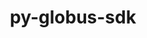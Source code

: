 ---
title: "py-globus-sdk"
layout: cache
categories: [package, develop]
meta: {"versions": ["3.25.0", "3.42.0"], "compilers": ["gcc@=11.4.0", "gcc@=9.4.0", "oneapi@=2024.2.0"], "oss": ["ubuntu20.04", "ubuntu22.04"], "platforms": ["linux"], "targets": ["neoverse_v1", "neoverse_v2", "ppc64le", "x86_64_v3"], "stacks": ["e4s", "e4s-neoverse-v2", "e4s-neoverse_v1", "e4s-oneapi", "e4s-power", "root"], "num_specs": 55, "num_specs_by_stack": {"root": 55, "e4s-power": 2, "e4s-neoverse_v1": 2, "e4s-neoverse-v2": 2, "e4s": 2, "e4s-oneapi": 2}}
spec_details: [{"hash": "lmzcniq6qs7uzpqsso5oukekui3gtx6j", "compiler": "gcc@=9.4.0", "versions": ["3.25.0"], "os": "ubuntu20.04", "platform": "linux", "target": "ppc64le", "variants": ["build_system=python_pip"], "stacks": ["root"], "size": "-", "tarball": "https://binaries.spack.io/develop/build_cache/linux-ubuntu20.04-ppc64le/gcc-9.4.0/py-globus-sdk-3.25.0/linux-ubuntu20.04-ppc64le-gcc-9.4.0-py-globus-sdk-3.25.0-lmzcniq6qs7uzpqsso5oukekui3gtx6j.spack"}, {"hash": "6y3hv7sejglmvkhqwcae34veqf34sw6i", "compiler": "gcc@=9.4.0", "versions": ["3.25.0"], "os": "ubuntu20.04", "platform": "linux", "target": "ppc64le", "variants": ["build_system=python_pip"], "stacks": ["root"], "size": "-", "tarball": "https://binaries.spack.io/develop/build_cache/linux-ubuntu20.04-ppc64le/gcc-9.4.0/py-globus-sdk-3.25.0/linux-ubuntu20.04-ppc64le-gcc-9.4.0-py-globus-sdk-3.25.0-6y3hv7sejglmvkhqwcae34veqf34sw6i.spack"}, {"hash": "tgydtp6k7zdgzhfvchly5pc6ub4ihp5e", "compiler": "gcc@=9.4.0", "versions": ["3.25.0"], "os": "ubuntu20.04", "platform": "linux", "target": "ppc64le", "variants": ["build_system=python_pip"], "stacks": ["root"], "size": "-", "tarball": "https://binaries.spack.io/develop/build_cache/linux-ubuntu20.04-ppc64le/gcc-9.4.0/py-globus-sdk-3.25.0/linux-ubuntu20.04-ppc64le-gcc-9.4.0-py-globus-sdk-3.25.0-tgydtp6k7zdgzhfvchly5pc6ub4ihp5e.spack"}, {"hash": "i6osnvfe6nngfyi3d5goafyc3zsj3qj7", "compiler": "gcc@=9.4.0", "versions": ["3.42.0"], "os": "ubuntu20.04", "platform": "linux", "target": "ppc64le", "variants": ["build_system=python_pip"], "stacks": ["root"], "size": "-", "tarball": "https://binaries.spack.io/develop/build_cache/linux-ubuntu20.04-ppc64le/gcc-9.4.0/py-globus-sdk-3.42.0/linux-ubuntu20.04-ppc64le-gcc-9.4.0-py-globus-sdk-3.42.0-i6osnvfe6nngfyi3d5goafyc3zsj3qj7.spack"}, {"hash": "ftdxb4iw5xskpqieztwiicnspumafj57", "compiler": "gcc@=9.4.0", "versions": ["3.25.0"], "os": "ubuntu20.04", "platform": "linux", "target": "ppc64le", "variants": ["build_system=python_pip"], "stacks": ["root"], "size": "-", "tarball": "https://binaries.spack.io/develop/build_cache/linux-ubuntu20.04-ppc64le/gcc-9.4.0/py-globus-sdk-3.25.0/linux-ubuntu20.04-ppc64le-gcc-9.4.0-py-globus-sdk-3.25.0-ftdxb4iw5xskpqieztwiicnspumafj57.spack"}, {"hash": "qxpctdnkfdhr7aqsjcn5lj7leb3ceapk", "compiler": "gcc@=9.4.0", "versions": ["3.25.0"], "os": "ubuntu20.04", "platform": "linux", "target": "ppc64le", "variants": ["build_system=python_pip"], "stacks": ["root"], "size": "-", "tarball": "https://binaries.spack.io/develop/build_cache/linux-ubuntu20.04-ppc64le/gcc-9.4.0/py-globus-sdk-3.25.0/linux-ubuntu20.04-ppc64le-gcc-9.4.0-py-globus-sdk-3.25.0-qxpctdnkfdhr7aqsjcn5lj7leb3ceapk.spack"}, {"hash": "h3iedcxdysbvfpsevbtkaxnvuap7l7a4", "compiler": "gcc@=9.4.0", "versions": ["3.42.0"], "os": "ubuntu20.04", "platform": "linux", "target": "ppc64le", "variants": ["build_system=python_pip"], "stacks": ["root", "e4s-power"], "size": "-", "tarball": "https://binaries.spack.io/develop/build_cache/linux-ubuntu20.04-ppc64le/gcc-9.4.0/py-globus-sdk-3.42.0/linux-ubuntu20.04-ppc64le-gcc-9.4.0-py-globus-sdk-3.42.0-h3iedcxdysbvfpsevbtkaxnvuap7l7a4.spack"}, {"hash": "dt2shblrr5zcbfhnzk4gfrqkvmvcdrsv", "compiler": "gcc@=9.4.0", "versions": ["3.42.0"], "os": "ubuntu20.04", "platform": "linux", "target": "ppc64le", "variants": ["build_system=python_pip"], "stacks": ["root", "e4s-power"], "size": "-", "tarball": "https://binaries.spack.io/develop/build_cache/linux-ubuntu20.04-ppc64le/gcc-9.4.0/py-globus-sdk-3.42.0/linux-ubuntu20.04-ppc64le-gcc-9.4.0-py-globus-sdk-3.42.0-dt2shblrr5zcbfhnzk4gfrqkvmvcdrsv.spack"}, {"hash": "bumhoajfvzswceee7qchiepxxzaq3ko4", "compiler": "gcc@=9.4.0", "versions": ["3.42.0"], "os": "ubuntu20.04", "platform": "linux", "target": "ppc64le", "variants": ["build_system=python_pip"], "stacks": ["root"], "size": "-", "tarball": "https://binaries.spack.io/develop/build_cache/linux-ubuntu20.04-ppc64le/gcc-9.4.0/py-globus-sdk-3.42.0/linux-ubuntu20.04-ppc64le-gcc-9.4.0-py-globus-sdk-3.42.0-bumhoajfvzswceee7qchiepxxzaq3ko4.spack"}, {"hash": "554zf53uzd4l74nng3tpq3vkaloge5pb", "compiler": "gcc@=9.4.0", "versions": ["3.25.0"], "os": "ubuntu20.04", "platform": "linux", "target": "ppc64le", "variants": ["build_system=python_pip"], "stacks": ["root"], "size": "-", "tarball": "https://binaries.spack.io/develop/build_cache/linux-ubuntu20.04-ppc64le/gcc-9.4.0/py-globus-sdk-3.25.0/linux-ubuntu20.04-ppc64le-gcc-9.4.0-py-globus-sdk-3.25.0-554zf53uzd4l74nng3tpq3vkaloge5pb.spack"}, {"hash": "3d2354bfzeyaqm5htekopwrppalvl3vd", "compiler": "gcc@=9.4.0", "versions": ["3.25.0"], "os": "ubuntu20.04", "platform": "linux", "target": "ppc64le", "variants": ["build_system=python_pip"], "stacks": ["root"], "size": "-", "tarball": "https://binaries.spack.io/develop/build_cache/linux-ubuntu20.04-ppc64le/gcc-9.4.0/py-globus-sdk-3.25.0/linux-ubuntu20.04-ppc64le-gcc-9.4.0-py-globus-sdk-3.25.0-3d2354bfzeyaqm5htekopwrppalvl3vd.spack"}, {"hash": "n2kc6hakvk2qj4aruefen6yqrpkjypkl", "compiler": "gcc@=11.4.0", "versions": ["3.25.0"], "os": "ubuntu22.04", "platform": "linux", "target": "neoverse_v1", "variants": ["build_system=python_pip"], "stacks": ["root"], "size": "-", "tarball": "https://binaries.spack.io/develop/build_cache/linux-ubuntu22.04-neoverse_v1/gcc-11.4.0/py-globus-sdk-3.25.0/linux-ubuntu22.04-neoverse_v1-gcc-11.4.0-py-globus-sdk-3.25.0-n2kc6hakvk2qj4aruefen6yqrpkjypkl.spack"}, {"hash": "hb5ydijjzzcbw3gtzxnnvboywbcund6r", "compiler": "gcc@=11.4.0", "versions": ["3.25.0"], "os": "ubuntu22.04", "platform": "linux", "target": "neoverse_v1", "variants": ["build_system=python_pip"], "stacks": ["root"], "size": "-", "tarball": "https://binaries.spack.io/develop/build_cache/linux-ubuntu22.04-neoverse_v1/gcc-11.4.0/py-globus-sdk-3.25.0/linux-ubuntu22.04-neoverse_v1-gcc-11.4.0-py-globus-sdk-3.25.0-hb5ydijjzzcbw3gtzxnnvboywbcund6r.spack"}, {"hash": "bh6norwcrhlo3tzmd6pnkcgy6iwwhsyh", "compiler": "gcc@=11.4.0", "versions": ["3.25.0"], "os": "ubuntu22.04", "platform": "linux", "target": "neoverse_v1", "variants": ["build_system=python_pip"], "stacks": ["root"], "size": "-", "tarball": "https://binaries.spack.io/develop/build_cache/linux-ubuntu22.04-neoverse_v1/gcc-11.4.0/py-globus-sdk-3.25.0/linux-ubuntu22.04-neoverse_v1-gcc-11.4.0-py-globus-sdk-3.25.0-bh6norwcrhlo3tzmd6pnkcgy6iwwhsyh.spack"}, {"hash": "jfigxx6337bp2ulopaadlysbbttbgcip", "compiler": "gcc@=11.4.0", "versions": ["3.25.0"], "os": "ubuntu22.04", "platform": "linux", "target": "neoverse_v1", "variants": ["build_system=python_pip"], "stacks": ["root"], "size": "-", "tarball": "https://binaries.spack.io/develop/build_cache/linux-ubuntu22.04-neoverse_v1/gcc-11.4.0/py-globus-sdk-3.25.0/linux-ubuntu22.04-neoverse_v1-gcc-11.4.0-py-globus-sdk-3.25.0-jfigxx6337bp2ulopaadlysbbttbgcip.spack"}, {"hash": "sq2dscfygkfybw3ixwbr4o4a7e3vcnwv", "compiler": "gcc@=11.4.0", "versions": ["3.42.0"], "os": "ubuntu22.04", "platform": "linux", "target": "neoverse_v1", "variants": ["build_system=python_pip"], "stacks": ["root"], "size": "-", "tarball": "https://binaries.spack.io/develop/build_cache/linux-ubuntu22.04-neoverse_v1/gcc-11.4.0/py-globus-sdk-3.42.0/linux-ubuntu22.04-neoverse_v1-gcc-11.4.0-py-globus-sdk-3.42.0-sq2dscfygkfybw3ixwbr4o4a7e3vcnwv.spack"}, {"hash": "ewdtxqcz5ldbhnvptda4h3gjh4l4wfw5", "compiler": "gcc@=11.4.0", "versions": ["3.25.0"], "os": "ubuntu22.04", "platform": "linux", "target": "neoverse_v1", "variants": ["build_system=python_pip"], "stacks": ["root"], "size": "-", "tarball": "https://binaries.spack.io/develop/build_cache/linux-ubuntu22.04-neoverse_v1/gcc-11.4.0/py-globus-sdk-3.25.0/linux-ubuntu22.04-neoverse_v1-gcc-11.4.0-py-globus-sdk-3.25.0-ewdtxqcz5ldbhnvptda4h3gjh4l4wfw5.spack"}, {"hash": "kstlhmh5ab5hxzgeum7c6tyyeyeycxct", "compiler": "gcc@=11.4.0", "versions": ["3.25.0"], "os": "ubuntu22.04", "platform": "linux", "target": "neoverse_v1", "variants": ["build_system=python_pip"], "stacks": ["root"], "size": "-", "tarball": "https://binaries.spack.io/develop/build_cache/linux-ubuntu22.04-neoverse_v1/gcc-11.4.0/py-globus-sdk-3.25.0/linux-ubuntu22.04-neoverse_v1-gcc-11.4.0-py-globus-sdk-3.25.0-kstlhmh5ab5hxzgeum7c6tyyeyeycxct.spack"}, {"hash": "4fdxnoycyxiqhi3ucbmqyeejhryah532", "compiler": "gcc@=11.4.0", "versions": ["3.42.0"], "os": "ubuntu22.04", "platform": "linux", "target": "neoverse_v1", "variants": ["build_system=python_pip"], "stacks": ["e4s-neoverse_v1", "root"], "size": "-", "tarball": "https://binaries.spack.io/develop/build_cache/linux-ubuntu22.04-neoverse_v1/gcc-11.4.0/py-globus-sdk-3.42.0/linux-ubuntu22.04-neoverse_v1-gcc-11.4.0-py-globus-sdk-3.42.0-4fdxnoycyxiqhi3ucbmqyeejhryah532.spack"}, {"hash": "2depz4cuavk5jt6bhotew5lcsjhpiljb", "compiler": "gcc@=11.4.0", "versions": ["3.42.0"], "os": "ubuntu22.04", "platform": "linux", "target": "neoverse_v1", "variants": ["build_system=python_pip"], "stacks": ["root"], "size": "-", "tarball": "https://binaries.spack.io/develop/build_cache/linux-ubuntu22.04-neoverse_v1/gcc-11.4.0/py-globus-sdk-3.42.0/linux-ubuntu22.04-neoverse_v1-gcc-11.4.0-py-globus-sdk-3.42.0-2depz4cuavk5jt6bhotew5lcsjhpiljb.spack"}, {"hash": "w4o54jgm5ulk4l6wwbupemjnqxh4a4rk", "compiler": "gcc@=11.4.0", "versions": ["3.42.0"], "os": "ubuntu22.04", "platform": "linux", "target": "neoverse_v1", "variants": ["build_system=python_pip"], "stacks": ["e4s-neoverse_v1", "root"], "size": "-", "tarball": "https://binaries.spack.io/develop/build_cache/linux-ubuntu22.04-neoverse_v1/gcc-11.4.0/py-globus-sdk-3.42.0/linux-ubuntu22.04-neoverse_v1-gcc-11.4.0-py-globus-sdk-3.42.0-w4o54jgm5ulk4l6wwbupemjnqxh4a4rk.spack"}, {"hash": "jhxjwgkn5tahlwehattsiny4m4xw7ort", "compiler": "gcc@=11.4.0", "versions": ["3.25.0"], "os": "ubuntu22.04", "platform": "linux", "target": "neoverse_v1", "variants": ["build_system=python_pip"], "stacks": ["root"], "size": "-", "tarball": "https://binaries.spack.io/develop/build_cache/linux-ubuntu22.04-neoverse_v1/gcc-11.4.0/py-globus-sdk-3.25.0/linux-ubuntu22.04-neoverse_v1-gcc-11.4.0-py-globus-sdk-3.25.0-jhxjwgkn5tahlwehattsiny4m4xw7ort.spack"}, {"hash": "g3cvp7cabnqt4fimgnrbqbh2hp4pijdg", "compiler": "gcc@=11.4.0", "versions": ["3.42.0"], "os": "ubuntu22.04", "platform": "linux", "target": "neoverse_v2", "variants": ["build_system=python_pip"], "stacks": ["root"], "size": "-", "tarball": "https://binaries.spack.io/develop/build_cache/linux-ubuntu22.04-neoverse_v2/gcc-11.4.0/py-globus-sdk-3.42.0/linux-ubuntu22.04-neoverse_v2-gcc-11.4.0-py-globus-sdk-3.42.0-g3cvp7cabnqt4fimgnrbqbh2hp4pijdg.spack"}, {"hash": "kvwedwmhb5udatnwm67ednawlxat7uo2", "compiler": "gcc@=11.4.0", "versions": ["3.25.0"], "os": "ubuntu22.04", "platform": "linux", "target": "neoverse_v2", "variants": ["build_system=python_pip"], "stacks": ["root"], "size": "-", "tarball": "https://binaries.spack.io/develop/build_cache/linux-ubuntu22.04-neoverse_v2/gcc-11.4.0/py-globus-sdk-3.25.0/linux-ubuntu22.04-neoverse_v2-gcc-11.4.0-py-globus-sdk-3.25.0-kvwedwmhb5udatnwm67ednawlxat7uo2.spack"}, {"hash": "i767xnfk5mojlzedvxt627yfyufrn7zn", "compiler": "gcc@=11.4.0", "versions": ["3.25.0"], "os": "ubuntu22.04", "platform": "linux", "target": "neoverse_v2", "variants": ["build_system=python_pip"], "stacks": ["root"], "size": "-", "tarball": "https://binaries.spack.io/develop/build_cache/linux-ubuntu22.04-neoverse_v2/gcc-11.4.0/py-globus-sdk-3.25.0/linux-ubuntu22.04-neoverse_v2-gcc-11.4.0-py-globus-sdk-3.25.0-i767xnfk5mojlzedvxt627yfyufrn7zn.spack"}, {"hash": "uasi43rzkj3namdj46s7rs3nzmbgofgv", "compiler": "gcc@=11.4.0", "versions": ["3.25.0"], "os": "ubuntu22.04", "platform": "linux", "target": "neoverse_v2", "variants": ["build_system=python_pip"], "stacks": ["root"], "size": "-", "tarball": "https://binaries.spack.io/develop/build_cache/linux-ubuntu22.04-neoverse_v2/gcc-11.4.0/py-globus-sdk-3.25.0/linux-ubuntu22.04-neoverse_v2-gcc-11.4.0-py-globus-sdk-3.25.0-uasi43rzkj3namdj46s7rs3nzmbgofgv.spack"}, {"hash": "cn73riutoqabhhyezh5fp2rzbtnr73zj", "compiler": "gcc@=11.4.0", "versions": ["3.42.0"], "os": "ubuntu22.04", "platform": "linux", "target": "neoverse_v2", "variants": ["build_system=python_pip"], "stacks": ["root"], "size": "-", "tarball": "https://binaries.spack.io/develop/build_cache/linux-ubuntu22.04-neoverse_v2/gcc-11.4.0/py-globus-sdk-3.42.0/linux-ubuntu22.04-neoverse_v2-gcc-11.4.0-py-globus-sdk-3.42.0-cn73riutoqabhhyezh5fp2rzbtnr73zj.spack"}, {"hash": "stf45wnsc7vxykbknsoaohzyrq2a6qsl", "compiler": "gcc@=11.4.0", "versions": ["3.25.0"], "os": "ubuntu22.04", "platform": "linux", "target": "neoverse_v2", "variants": ["build_system=python_pip"], "stacks": ["root"], "size": "-", "tarball": "https://binaries.spack.io/develop/build_cache/linux-ubuntu22.04-neoverse_v2/gcc-11.4.0/py-globus-sdk-3.25.0/linux-ubuntu22.04-neoverse_v2-gcc-11.4.0-py-globus-sdk-3.25.0-stf45wnsc7vxykbknsoaohzyrq2a6qsl.spack"}, {"hash": "ojsoglvzk7mfqhm3wvjthriojjmfkn6c", "compiler": "gcc@=11.4.0", "versions": ["3.25.0"], "os": "ubuntu22.04", "platform": "linux", "target": "neoverse_v2", "variants": ["build_system=python_pip"], "stacks": ["root"], "size": "-", "tarball": "https://binaries.spack.io/develop/build_cache/linux-ubuntu22.04-neoverse_v2/gcc-11.4.0/py-globus-sdk-3.25.0/linux-ubuntu22.04-neoverse_v2-gcc-11.4.0-py-globus-sdk-3.25.0-ojsoglvzk7mfqhm3wvjthriojjmfkn6c.spack"}, {"hash": "tkcu3li7bovmwp57ijuk5fotbtshpxem", "compiler": "gcc@=11.4.0", "versions": ["3.25.0"], "os": "ubuntu22.04", "platform": "linux", "target": "neoverse_v2", "variants": ["build_system=python_pip"], "stacks": ["root"], "size": "-", "tarball": "https://binaries.spack.io/develop/build_cache/linux-ubuntu22.04-neoverse_v2/gcc-11.4.0/py-globus-sdk-3.25.0/linux-ubuntu22.04-neoverse_v2-gcc-11.4.0-py-globus-sdk-3.25.0-tkcu3li7bovmwp57ijuk5fotbtshpxem.spack"}, {"hash": "aiemfeiur64bispsg5as2g3fuahjhqbh", "compiler": "gcc@=11.4.0", "versions": ["3.42.0"], "os": "ubuntu22.04", "platform": "linux", "target": "neoverse_v2", "variants": ["build_system=python_pip"], "stacks": ["e4s-neoverse-v2", "root"], "size": "-", "tarball": "https://binaries.spack.io/develop/build_cache/linux-ubuntu22.04-neoverse_v2/gcc-11.4.0/py-globus-sdk-3.42.0/linux-ubuntu22.04-neoverse_v2-gcc-11.4.0-py-globus-sdk-3.42.0-aiemfeiur64bispsg5as2g3fuahjhqbh.spack"}, {"hash": "6nov6jdyhwbnkme3d6iw4nbcqp55jtiv", "compiler": "gcc@=11.4.0", "versions": ["3.42.0"], "os": "ubuntu22.04", "platform": "linux", "target": "neoverse_v2", "variants": ["build_system=python_pip"], "stacks": ["e4s-neoverse-v2", "root"], "size": "-", "tarball": "https://binaries.spack.io/develop/build_cache/linux-ubuntu22.04-neoverse_v2/gcc-11.4.0/py-globus-sdk-3.42.0/linux-ubuntu22.04-neoverse_v2-gcc-11.4.0-py-globus-sdk-3.42.0-6nov6jdyhwbnkme3d6iw4nbcqp55jtiv.spack"}, {"hash": "i4j72ll5s2vhzoff35cghfi23lwxmc5v", "compiler": "gcc@=11.4.0", "versions": ["3.25.0"], "os": "ubuntu22.04", "platform": "linux", "target": "neoverse_v2", "variants": ["build_system=python_pip"], "stacks": ["root"], "size": "-", "tarball": "https://binaries.spack.io/develop/build_cache/linux-ubuntu22.04-neoverse_v2/gcc-11.4.0/py-globus-sdk-3.25.0/linux-ubuntu22.04-neoverse_v2-gcc-11.4.0-py-globus-sdk-3.25.0-i4j72ll5s2vhzoff35cghfi23lwxmc5v.spack"}, {"hash": "lj5wrj24p4dqnzxflwko5mlolvpleqgo", "compiler": "gcc@=11.4.0", "versions": ["3.25.0"], "os": "ubuntu22.04", "platform": "linux", "target": "x86_64_v3", "variants": ["build_system=python_pip"], "stacks": ["root"], "size": "-", "tarball": "https://binaries.spack.io/develop/build_cache/linux-ubuntu22.04-x86_64_v3/gcc-11.4.0/py-globus-sdk-3.25.0/linux-ubuntu22.04-x86_64_v3-gcc-11.4.0-py-globus-sdk-3.25.0-lj5wrj24p4dqnzxflwko5mlolvpleqgo.spack"}, {"hash": "mveblfaba4gvf6lzk55znnyxtjkjfcet", "compiler": "gcc@=11.4.0", "versions": ["3.25.0"], "os": "ubuntu22.04", "platform": "linux", "target": "x86_64_v3", "variants": ["build_system=python_pip"], "stacks": ["root"], "size": "-", "tarball": "https://binaries.spack.io/develop/build_cache/linux-ubuntu22.04-x86_64_v3/gcc-11.4.0/py-globus-sdk-3.25.0/linux-ubuntu22.04-x86_64_v3-gcc-11.4.0-py-globus-sdk-3.25.0-mveblfaba4gvf6lzk55znnyxtjkjfcet.spack"}, {"hash": "lfb6hoielwlyokqiu22t7vp6zffmujzn", "compiler": "gcc@=11.4.0", "versions": ["3.25.0"], "os": "ubuntu22.04", "platform": "linux", "target": "x86_64_v3", "variants": ["build_system=python_pip"], "stacks": ["root"], "size": "-", "tarball": "https://binaries.spack.io/develop/build_cache/linux-ubuntu22.04-x86_64_v3/gcc-11.4.0/py-globus-sdk-3.25.0/linux-ubuntu22.04-x86_64_v3-gcc-11.4.0-py-globus-sdk-3.25.0-lfb6hoielwlyokqiu22t7vp6zffmujzn.spack"}, {"hash": "p7fymcngavagxce2ld6ttkwkff3mv5t2", "compiler": "gcc@=11.4.0", "versions": ["3.25.0"], "os": "ubuntu22.04", "platform": "linux", "target": "x86_64_v3", "variants": ["build_system=python_pip"], "stacks": ["root"], "size": "-", "tarball": "https://binaries.spack.io/develop/build_cache/linux-ubuntu22.04-x86_64_v3/gcc-11.4.0/py-globus-sdk-3.25.0/linux-ubuntu22.04-x86_64_v3-gcc-11.4.0-py-globus-sdk-3.25.0-p7fymcngavagxce2ld6ttkwkff3mv5t2.spack"}, {"hash": "js6bibhfj3t5axkhtetumqkmq7csp35b", "compiler": "gcc@=11.4.0", "versions": ["3.42.0"], "os": "ubuntu22.04", "platform": "linux", "target": "x86_64_v3", "variants": ["build_system=python_pip"], "stacks": ["root", "e4s"], "size": "-", "tarball": "https://binaries.spack.io/develop/build_cache/linux-ubuntu22.04-x86_64_v3/gcc-11.4.0/py-globus-sdk-3.42.0/linux-ubuntu22.04-x86_64_v3-gcc-11.4.0-py-globus-sdk-3.42.0-js6bibhfj3t5axkhtetumqkmq7csp35b.spack"}, {"hash": "d2krmm7r4ckn5if2blphgmn2edpeghyf", "compiler": "gcc@=11.4.0", "versions": ["3.25.0"], "os": "ubuntu22.04", "platform": "linux", "target": "x86_64_v3", "variants": ["build_system=python_pip"], "stacks": ["root"], "size": "-", "tarball": "https://binaries.spack.io/develop/build_cache/linux-ubuntu22.04-x86_64_v3/gcc-11.4.0/py-globus-sdk-3.25.0/linux-ubuntu22.04-x86_64_v3-gcc-11.4.0-py-globus-sdk-3.25.0-d2krmm7r4ckn5if2blphgmn2edpeghyf.spack"}, {"hash": "ejgw2kugdy6extgcktnqnkoch2p5uecn", "compiler": "gcc@=11.4.0", "versions": ["3.42.0"], "os": "ubuntu22.04", "platform": "linux", "target": "x86_64_v3", "variants": ["build_system=python_pip"], "stacks": ["root"], "size": "-", "tarball": "https://binaries.spack.io/develop/build_cache/linux-ubuntu22.04-x86_64_v3/gcc-11.4.0/py-globus-sdk-3.42.0/linux-ubuntu22.04-x86_64_v3-gcc-11.4.0-py-globus-sdk-3.42.0-ejgw2kugdy6extgcktnqnkoch2p5uecn.spack"}, {"hash": "sky644cmlpqpue6uo2h4kptblhmalhgt", "compiler": "gcc@=11.4.0", "versions": ["3.42.0"], "os": "ubuntu22.04", "platform": "linux", "target": "x86_64_v3", "variants": ["build_system=python_pip"], "stacks": ["root", "e4s"], "size": "-", "tarball": "https://binaries.spack.io/develop/build_cache/linux-ubuntu22.04-x86_64_v3/gcc-11.4.0/py-globus-sdk-3.42.0/linux-ubuntu22.04-x86_64_v3-gcc-11.4.0-py-globus-sdk-3.42.0-sky644cmlpqpue6uo2h4kptblhmalhgt.spack"}, {"hash": "e6senzd2ljjlrtoqwi37crfctrbejjso", "compiler": "gcc@=11.4.0", "versions": ["3.42.0"], "os": "ubuntu22.04", "platform": "linux", "target": "x86_64_v3", "variants": ["build_system=python_pip"], "stacks": ["root"], "size": "-", "tarball": "https://binaries.spack.io/develop/build_cache/linux-ubuntu22.04-x86_64_v3/gcc-11.4.0/py-globus-sdk-3.42.0/linux-ubuntu22.04-x86_64_v3-gcc-11.4.0-py-globus-sdk-3.42.0-e6senzd2ljjlrtoqwi37crfctrbejjso.spack"}, {"hash": "wjgpyjqupxkubhtuzwmpuqod2tlamhce", "compiler": "gcc@=11.4.0", "versions": ["3.25.0"], "os": "ubuntu22.04", "platform": "linux", "target": "x86_64_v3", "variants": ["build_system=python_pip"], "stacks": ["root"], "size": "-", "tarball": "https://binaries.spack.io/develop/build_cache/linux-ubuntu22.04-x86_64_v3/gcc-11.4.0/py-globus-sdk-3.25.0/linux-ubuntu22.04-x86_64_v3-gcc-11.4.0-py-globus-sdk-3.25.0-wjgpyjqupxkubhtuzwmpuqod2tlamhce.spack"}, {"hash": "aq6w4s5omasnmyrqjmil7tuc5265hkkm", "compiler": "gcc@=11.4.0", "versions": ["3.25.0"], "os": "ubuntu22.04", "platform": "linux", "target": "x86_64_v3", "variants": ["build_system=python_pip"], "stacks": ["root"], "size": "-", "tarball": "https://binaries.spack.io/develop/build_cache/linux-ubuntu22.04-x86_64_v3/gcc-11.4.0/py-globus-sdk-3.25.0/linux-ubuntu22.04-x86_64_v3-gcc-11.4.0-py-globus-sdk-3.25.0-aq6w4s5omasnmyrqjmil7tuc5265hkkm.spack"}, {"hash": "u2jvr4mijvf5wp5kfqts5hhfunehxlin", "compiler": "oneapi@=2024.2.0", "versions": ["3.42.0"], "os": "ubuntu22.04", "platform": "linux", "target": "x86_64_v3", "variants": ["build_system=python_pip"], "stacks": ["root"], "size": "-", "tarball": "https://binaries.spack.io/develop/build_cache/linux-ubuntu22.04-x86_64_v3/oneapi-2024.2.0/py-globus-sdk-3.42.0/linux-ubuntu22.04-x86_64_v3-oneapi-2024.2.0-py-globus-sdk-3.42.0-u2jvr4mijvf5wp5kfqts5hhfunehxlin.spack"}, {"hash": "hrulmlf47geq7fkr742isbkrm66mewu7", "compiler": "oneapi@=2024.2.0", "versions": ["3.42.0"], "os": "ubuntu22.04", "platform": "linux", "target": "x86_64_v3", "variants": ["build_system=python_pip"], "stacks": ["e4s-oneapi", "root"], "size": "-", "tarball": "https://binaries.spack.io/develop/build_cache/linux-ubuntu22.04-x86_64_v3/oneapi-2024.2.0/py-globus-sdk-3.42.0/linux-ubuntu22.04-x86_64_v3-oneapi-2024.2.0-py-globus-sdk-3.42.0-hrulmlf47geq7fkr742isbkrm66mewu7.spack"}, {"hash": "xua44kv5mz4jodlojaba7qkiijeydyuu", "compiler": "oneapi@=2024.2.0", "versions": ["3.25.0"], "os": "ubuntu22.04", "platform": "linux", "target": "x86_64_v3", "variants": ["build_system=python_pip"], "stacks": ["root"], "size": "-", "tarball": "https://binaries.spack.io/develop/build_cache/linux-ubuntu22.04-x86_64_v3/oneapi-2024.2.0/py-globus-sdk-3.25.0/linux-ubuntu22.04-x86_64_v3-oneapi-2024.2.0-py-globus-sdk-3.25.0-xua44kv5mz4jodlojaba7qkiijeydyuu.spack"}, {"hash": "54zhwxlpciaral6la4i3ktj7tbsrzxxp", "compiler": "oneapi@=2024.2.0", "versions": ["3.25.0"], "os": "ubuntu22.04", "platform": "linux", "target": "x86_64_v3", "variants": ["build_system=python_pip"], "stacks": ["root"], "size": "-", "tarball": "https://binaries.spack.io/develop/build_cache/linux-ubuntu22.04-x86_64_v3/oneapi-2024.2.0/py-globus-sdk-3.25.0/linux-ubuntu22.04-x86_64_v3-oneapi-2024.2.0-py-globus-sdk-3.25.0-54zhwxlpciaral6la4i3ktj7tbsrzxxp.spack"}, {"hash": "dsbnnzevox4cm2szuvns3lfvs4nhxay3", "compiler": "oneapi@=2024.2.0", "versions": ["3.25.0"], "os": "ubuntu22.04", "platform": "linux", "target": "x86_64_v3", "variants": ["build_system=python_pip"], "stacks": ["root"], "size": "-", "tarball": "https://binaries.spack.io/develop/build_cache/linux-ubuntu22.04-x86_64_v3/oneapi-2024.2.0/py-globus-sdk-3.25.0/linux-ubuntu22.04-x86_64_v3-oneapi-2024.2.0-py-globus-sdk-3.25.0-dsbnnzevox4cm2szuvns3lfvs4nhxay3.spack"}, {"hash": "7mqtj5kysjht7szarzoaw6eaz3ltxft3", "compiler": "oneapi@=2024.2.0", "versions": ["3.42.0"], "os": "ubuntu22.04", "platform": "linux", "target": "x86_64_v3", "variants": ["build_system=python_pip"], "stacks": ["root"], "size": "-", "tarball": "https://binaries.spack.io/develop/build_cache/linux-ubuntu22.04-x86_64_v3/oneapi-2024.2.0/py-globus-sdk-3.42.0/linux-ubuntu22.04-x86_64_v3-oneapi-2024.2.0-py-globus-sdk-3.42.0-7mqtj5kysjht7szarzoaw6eaz3ltxft3.spack"}, {"hash": "d23xmdytih4vkdcyzjvwfhyy2bgoygtx", "compiler": "oneapi@=2024.2.0", "versions": ["3.25.0"], "os": "ubuntu22.04", "platform": "linux", "target": "x86_64_v3", "variants": ["build_system=python_pip"], "stacks": ["root"], "size": "-", "tarball": "https://binaries.spack.io/develop/build_cache/linux-ubuntu22.04-x86_64_v3/oneapi-2024.2.0/py-globus-sdk-3.25.0/linux-ubuntu22.04-x86_64_v3-oneapi-2024.2.0-py-globus-sdk-3.25.0-d23xmdytih4vkdcyzjvwfhyy2bgoygtx.spack"}, {"hash": "l2nahpmh75epkyy3v4etjmjop3unx3ko", "compiler": "oneapi@=2024.2.0", "versions": ["3.42.0"], "os": "ubuntu22.04", "platform": "linux", "target": "x86_64_v3", "variants": ["build_system=python_pip"], "stacks": ["e4s-oneapi", "root"], "size": "-", "tarball": "https://binaries.spack.io/develop/build_cache/linux-ubuntu22.04-x86_64_v3/oneapi-2024.2.0/py-globus-sdk-3.42.0/linux-ubuntu22.04-x86_64_v3-oneapi-2024.2.0-py-globus-sdk-3.42.0-l2nahpmh75epkyy3v4etjmjop3unx3ko.spack"}, {"hash": "7dw7bpfpd4rv2pbr4kcgsknkcm65wmtp", "compiler": "oneapi@=2024.2.0", "versions": ["3.25.0"], "os": "ubuntu22.04", "platform": "linux", "target": "x86_64_v3", "variants": ["build_system=python_pip"], "stacks": ["root"], "size": "-", "tarball": "https://binaries.spack.io/develop/build_cache/linux-ubuntu22.04-x86_64_v3/oneapi-2024.2.0/py-globus-sdk-3.25.0/linux-ubuntu22.04-x86_64_v3-oneapi-2024.2.0-py-globus-sdk-3.25.0-7dw7bpfpd4rv2pbr4kcgsknkcm65wmtp.spack"}, {"hash": "2pfisgvsixeo5kbtfo4nywi4lydeqdc6", "compiler": "oneapi@=2024.2.0", "versions": ["3.25.0"], "os": "ubuntu22.04", "platform": "linux", "target": "x86_64_v3", "variants": ["build_system=python_pip"], "stacks": ["root"], "size": "-", "tarball": "https://binaries.spack.io/develop/build_cache/linux-ubuntu22.04-x86_64_v3/oneapi-2024.2.0/py-globus-sdk-3.25.0/linux-ubuntu22.04-x86_64_v3-oneapi-2024.2.0-py-globus-sdk-3.25.0-2pfisgvsixeo5kbtfo4nywi4lydeqdc6.spack"}, {"hash": "fr4og5x47bx4mbm7u4shc6lpkabbgmvl", "compiler": "oneapi@=2024.2.0", "versions": ["3.25.0"], "os": "ubuntu22.04", "platform": "linux", "target": "x86_64_v3", "variants": ["build_system=python_pip"], "stacks": ["root"], "size": "-", "tarball": "https://binaries.spack.io/develop/build_cache/linux-ubuntu22.04-x86_64_v3/oneapi-2024.2.0/py-globus-sdk-3.25.0/linux-ubuntu22.04-x86_64_v3-oneapi-2024.2.0-py-globus-sdk-3.25.0-fr4og5x47bx4mbm7u4shc6lpkabbgmvl.spack"}]
---